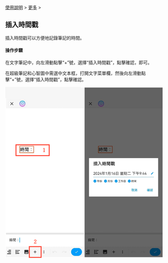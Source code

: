 [使用說明](/dragonnest/drawnote/manual/zh-tw) > [更多](/dragonnest/drawnote/manual/zh/more) >

插入時間戳
---
插入時間戳可以方便地記錄筆記的時間。

#### 操作步驟
在文字筆記中，向左滑動點擊“+”號，選擇“插入時間戳”，點擊確認，即可。

在超級筆記和心智圖中需選中文本框，打開文字菜單欄，然後向左滑動點擊“+”號，選擇“插入時間戳”，點擊確認。

![](imgs/insert_timestamp1.png)
